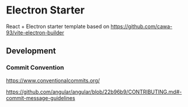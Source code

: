 # Electron Starter

React + Electron starter template based on https://github.com/cawa-93/vite-electron-builder

## Development

### Commit Convention

https://www.conventionalcommits.org/

https://github.com/angular/angular/blob/22b96b9/CONTRIBUTING.md#-commit-message-guidelines
